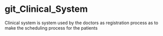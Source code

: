 # git_Clinical_System
Clinical system is system used by the doctors as registration process as to make the scheduling process for the patients
